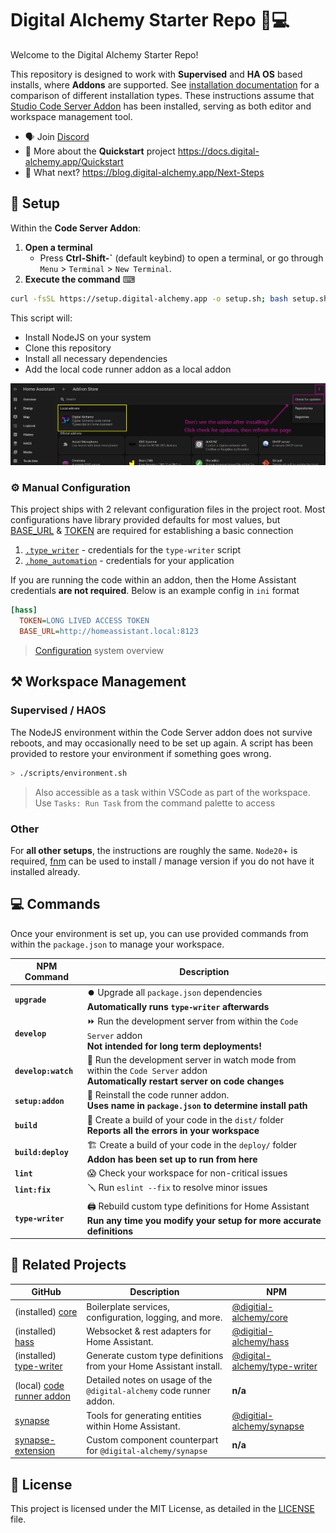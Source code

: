 # Digital Alchemy Starter Repo 🏡💻

Welcome to the Digital Alchemy Starter Repo!

This repository is designed to work with **Supervised** and **HA OS** based installs, where **Addons** are supported. See [installation documentation](https://www.home-assistant.io/installation/#advanced-installation-methods) for a comparison of different installation types. These instructions assume that [Studio Code Server Addon](https://github.com/hassio-addons/addon-vscode) has been installed, serving as both editor and workspace management tool.

- 🗣️ Join [Discord](https://discord.com/invite/mtWHk36upW)
- 📖 More about the **Quickstart** project https://docs.digital-alchemy.app/Quickstart
- 🤖 What next? https://blog.digital-alchemy.app/Next-Steps

## 🚀 Setup

Within the **Code Server Addon**:

1. **Open a terminal**
   - Press **Ctrl-Shift-\`** (default keybind) to open a terminal, or go through `Menu` > `Terminal` > `New Terminal`.
2. **Execute the command** ⌨
```bash
curl -fsSL https://setup.digital-alchemy.app -o setup.sh; bash setup.sh
```
This script will:
- Install NodeJS on your system
- Clone this repository
- Install all necessary dependencies
- Add the local code runner addon as a local addon

![img](./docs/addon.png)

### ⚙️ Manual Configuration

This project ships with 2 relevant configuration files in the project root.
Most configurations have library provided defaults for most values, but [BASE_URL](https://docs.digital-alchemy.app/Home+Automation/Hass/config/BASE_URL) & [TOKEN](https://docs.digital-alchemy.app/Home+Automation/Hass/config/TOKEN) are required for establishing a basic connection

1. [`.type_writer`](./.type_writer) - credentials for the `type-writer` script
2. [`.home_automation`](./.home_automation) - credentials for your application

If you are running the code within an addon, then the Home Assistant credentials **are not required**. Below is an example config in `ini` format

```ini
[hass]
  TOKEN=LONG LIVED ACCESS TOKEN
  BASE_URL=http://homeassistant.local:8123
```

> [Configuration](https://docs.digital-alchemy.app/Core/Configuration) system overview

## ⚒️ Workspace Management

### Supervised / HAOS

The NodeJS environment within the Code Server addon does not survive reboots, and may occasionally need to be set up again. A script has been provided to restore your environment if something goes wrong.
```bash
> ./scripts/environment.sh
```
> Also accessible as a task within VSCode as part of the workspace. Use `Tasks: Run Task` from the command palette to access

### Other

For **all other setups**, the instructions are roughly the same. `Node20`+ is required, [fnm](https://github.com/Schniz/fnm) can be used to install / manage version if you do not have it installed already.

## 💻 Commands

Once your environment is set up, you can use provided commands from within the `package.json` to manage your workspace.

| NPM Command | Description |
| ---- | ---- |
| **`upgrade`** | ⏺️ Upgrade all `package.json` dependencies<br>**Automatically runs `type-writer` afterwards** |
| **`develop`** | ⏩ Run the development server from within the `Code Server` addon<br>**Not intended for long term deployments!** |
| **`develop:watch`** | 👀 Run the development server in watch mode from within the `Code Server` addon<br>**Automatically restart server on code changes** |
| **`setup:addon`** | 🔁 Reinstall the code runner addon. <br>**Uses name in `package.json` to determine install path** |
| **`build`** | 🔨 Create a build of your code in the `dist/` folder<br>**Reports all the errors in your workspace** |
| **`build:deploy`** | 🏗️ Create a build of your code in the `deploy/` folder<br>**Addon has been set up to run from here** |
| **`lint`** | 😱 Check your workspace for non-critical issues |
| **`lint:fix`** | 🪛 Run `eslint --fix` to resolve minor issues |
| **`type-writer`** | 🖨️ Rebuild custom type definitions for Home Assistant<br>**Run any time you modify your setup for more accurate definitions** |


## 🤝 Related Projects

| GitHub                                                                       | Description                                                          | NPM                                                                                     |
| ---------------------------------------------------------------------------- | -------------------------------------------------------------------- | --------------------------------------------------------------------------------------- |
| (installed) [core](https://github.com/Digital-Alchemy-TS/core)               | Boilerplate services, configuration, logging, and more.              | [@digitial-alchemy/core](https://www.npmjs.com/package/@digital-alchemy/core)           |
| (installed) [hass](https://github.com/Digital-Alchemy-TS/hass)               | Websocket & rest adapters for Home Assistant.                        | [@digitial-alchemy/hass](https://www.npmjs.com/package/@digital-alchemy/hass)           |
| (installed) [type-writer](https://github.com/Digital-Alchemy-TS/terminal)    | Generate custom type definitions from your Home Assistant install.   | [@digital-alchemy/type-writer](https://www.npmjs.com/package/@digital-alchemy/terminal) |
| (local) [code runner addon](./addon/README.md)                               | Detailed notes on usage of the `@digital-alchemy` code runner addon. |          **n/a**                                                                                |
| [synapse](https://github.com/Digital-Alchemy-TS/synapse)                     | Tools for generating entities within Home Assistant.                 | [@digitial-alchemy/synapse](https://www.npmjs.com/package/@digital-alchemy/synapse)     |
| [synapse-extension](https://github.com/Digital-Alchemy-TS/synapse-extension) | Custom component counterpart for `@digital-alchemy/synapse`          |             **n/a**                                                                            |

## 📄 License

This project is licensed under the MIT License, as detailed in the [LICENSE](./LICENSE) file.
